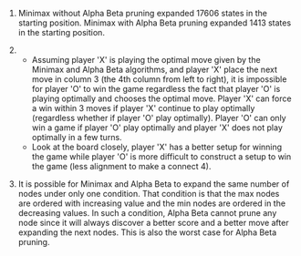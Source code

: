 1. Minimax without Alpha Beta pruning expanded 17606 states in the starting position.
Minimax with Alpha Beta pruning expanded 1413 states in the starting position.

2. 
    - Assuming player 'X' is playing the optimal move given by the Minimax and Alpha Beta
algorithms, and player 'X' place the next move in column 3 (the 4th column from left to 
right), it is impossible for player 'O' to win the game regardless the fact that player 'O' 
is playing optimally and chooses the optimal move. Player 'X' can force a win within 3 moves 
if player 'X' continue to play optimally (regardless whether if player 'O' play optimally).
Player 'O' can only win a game if player 'O' play optimally and player 'X' does not play 
optimally in a few turns. 
    - Look at the board closely, player 'X' has a better setup for winning the game while 
player 'O' is more difficult to construct a setup to win the game (less alignment to make 
a connect 4).

3. It is possible for Minimax and Alpha Beta to expand the same number of nodes under only
 one condition. That condition is that the max nodes are ordered with increasing value and 
the min nodes are ordered in the decreasing values. In such a condition, Alpha Beta cannot 
prune any node since it will always discover a better score and a better move after expanding 
the next nodes. This is also the worst case for Alpha Beta pruning.